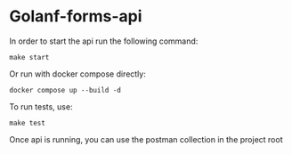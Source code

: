 # Golanf-forms-api

In order to start the api run the following command:

```make start```

Or run with docker compose directly:

```docker compose up --build -d```

To run tests, use:

```make test```

Once api is running, you can use the postman collection in the project root

